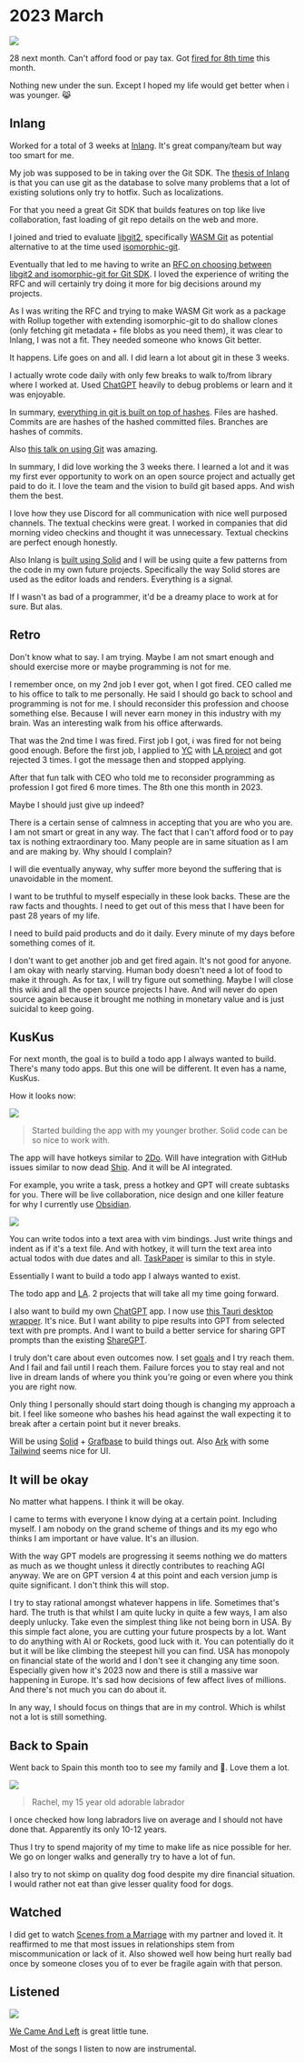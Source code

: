 # 2023 March

![](https://images.nikiv.dev/broke-again-23.jpeg)

28 next month. Can't afford food or pay tax. Got [fired for 8th time](../../health/depression.md) this month.

Nothing new under the sun. Except I hoped my life would get better when i was younger. 😹

## Inlang

Worked for a total of 3 weeks at [Inlang](https://inlang.com/). It's great company/team but way too smart for me.

My job was supposed to be in taking over the Git SDK. The [thesis of Inlang](https://www.youtube.com/watch?v=CZr6A5gwmFs) is that you can use git as the database to solve many problems that a lot of existing solutions only try to hotfix. Such as localizations.

For that you need a great Git SDK that builds features on top like live collaboration, fast loading of git repo details on the web and more.

I joined and tried to evaluate [libgit2](https://libgit2.org/), specifically [WASM Git](https://github.com/petersalomonsen/wasm-git) as potential alternative to at the time used [isomorphic-git](https://isomorphic-git.org/).

Eventually that led to me having to write an [RFC on choosing between libgit2 and isomorphic-git for Git SDK](https://github.com/inlang/inlang/pull/455). I loved the experience of writing the RFC and will certainly try doing it more for big decisions around my projects.

As I was writing the RFC and trying to make WASM Git work as a package with Rollup together with extending isomorphic-git to do shallow clones (only fetching git metadata + file blobs as you need them), it was clear to Inlang, I was not a fit. They needed someone who knows Git better.

It happens. Life goes on and all. I did learn a lot about git in these 3 weeks.

I actually wrote code daily with only few breaks to walk to/from library where I worked at. Used [ChatGPT](../../machine-learning/chatgpt.md) heavily to debug problems or learn and it was enjoyable.

In summary, [everything in git is built on top of hashes](https://www.youtube.com/watch?v=ig5E8CcdM9g). Files are hashed. Commits are are hashes of the hashed committed files. Branches are hashes of commits.

Also [this talk on using Git](https://www.youtube.com/watch?v=4EOZvow1mk4) was amazing.

In summary, I did love working the 3 weeks there. I learned a lot and it was my first ever opportunity to work on an open source project and actually get paid to do it. I love the team and the vision to build git based apps. And wish them the best.

I love how they use Discord for all communication with nice well purposed channels. The textual checkins were great. I worked in companies that did morning video checkins and thought it was unnecessary. Textual checkins are perfect enough honestly.

Also Inlang is [built using Solid](https://github.com/inlang/inlang) and I will be using quite a few patterns from the code in my own future projects. Specifically the way Solid stores are used as the editor loads and renders. Everything is a signal.

If I wasn't as bad of a programmer, it'd be a dreamy place to work at for sure. But alas.

## Retro

Don't know what to say. I am trying. Maybe I am not smart enough and should exercise more or maybe programming is not for me.

I remember once, on my 2nd job I ever got, when I got fired. CEO called me to his office to talk to me personally. He said I should go back to school and programming is not for me. I should reconsider this profession and choose something else. Because I will never earn money in this industry with my brain. Was an interesting walk from his office afterwards.

That was the 2nd time I was fired. First job I got, i was fired for not being good enough. Before the first job, I applied to [YC](https://www.ycombinator.com/) with [LA project](../../ideas/learn-anything.md) and got rejected 3 times. I got the message then and stopped applying.

After that fun talk with CEO who told me to reconsider programming as profession I got fired 6 more times. The 8th one this month in 2023.

Maybe I should just give up indeed?

There is a certain sense of calmness in accepting that you are who you are. I am not smart or great in any way. The fact that I can't afford food or to pay tax is nothing extraordinary too. Many people are in same situation as I am and are making by. Why should I complain?

I will die eventually anyway, why suffer more beyond the suffering that is unavoidable in the moment.

I want to be truthful to myself especially in these look backs. These are the raw facts and thoughts. I need to get out of this mess that I have been for past 28 years of my life.

I need to build paid products and do it daily. Every minute of my days before something comes of it.

I don't want to get another job and get fired again. It's not good for anyone. I am okay with nearly starving. Human body doesn't need a lot of food to make it through. As for tax, I will try figure out something. Maybe I will close this wiki and all the open source projects I have. And will never do open source again because it brought me nothing in monetary value and is just suicidal to keep going.

## KusKus

For next month, the goal is to build a todo app I always wanted to build. There's many todo apps. But this one will be different. It even has a name, KusKus.

How it looks now:

![](https://images.nikiv.dev/kuskus-start-23.png)

> Started building the app with my younger brother. Solid code can be so nice to work with.

The app will have hotkeys similar to [2Do](../../macOS/apps/2do.md). Will have integration with GitHub issues similar to now dead [Ship](https://www.realartists.com/blog/ship-20.html). And it will be AI integrated.

For example, you write a task, press a hotkey and GPT will create subtasks for you. There will be live collaboration, nice design and one killer feature for why I currently use [Obsidian](../../tools/obsidian.md).

![](https://images.nikiv.dev/obsidian-todo-setup-23.png)

You can write todos into a text area with vim bindings. Just write things and indent as if it's a text file. And with hotkey, it will turn the text area into actual todos with due dates and all. [TaskPaper](https://www.taskpaper.com/) is similar to this in style.

Essentially I want to build a todo app I always wanted to exist.

The todo app and [LA](../../ideas/learn-anything.md). 2 projects that will take all my time going forward.

I also want to build my own [ChatGPT](../../machine-learning/chatgpt.md) app. I now use [this Tauri desktop wrapper](https://github.com/lencx/ChatGPT). It's nice. But I want ability to pipe results into GPT from selected text with pre prompts. And I want to build a better service for sharing GPT prompts than the existing [ShareGPT](https://sharegpt.com/).

I truly don't care about even outcomes now. I set [goals](../../focusing/goals.md) and I try reach them. And I fail and fail until I reach them. Failure forces you to stay real and not live in dream lands of where you think you're going or even where you think you are right now.

Only thing I personally should start doing though is changing my approach a bit. I feel like someone who bashes his head against the wall expecting it to break after a certain point but it never breaks.

Will be using [Solid](../../programming-languages/javascript/js-libraries/solid.md) + [Grafbase](../../networking/graphql/grafbase.md) to build things out. Also [Ark](https://github.com/chakra-ui/ark) with some [Tailwind](../../front-end/css/tailwind-css.md) seems nice for UI.

## It will be okay

No matter what happens. I think it will be okay.

I came to terms with everyone I know dying at a certain point. Including myself. I am nobody on the grand scheme of things and its my ego who thinks I am important or have value. It's an illusion.

With the way GPT models are progressing it seems nothing we do matters as much as we thought unless it directly contributes to reaching AGI anyway. We are on GPT version 4 at this point and each version jump is quite significant. I don't think this will stop.

I try to stay rational amongst whatever happens in life. Sometimes that's hard. The truth is that whilst I am quite lucky in quite a few ways, I am also deeply unlucky. Take even the simplest thing like not being born in USA. By this simple fact alone, you are cutting your future prospects by a lot. Want to do anything with AI or Rockets, good luck with it. You can potentially do it but it will be like climbing the steepest hill you can find. USA has monopoly on financial state of the world and I don't see it changing any time soon. Especially given how it's 2023 now and there is still a massive war happening in Europe. It's sad how decisions of few affect lives of millions. And there's not much you can do about it.

In any way, I should focus on things that are in my control. Which is whilst not a lot is still something.

## Back to Spain

Went back to Spain this month too to see my family and 🐶. Love them a lot.

![](https://images.nikiv.dev/rachel-outside-march23.jpeg)

> Rachel, my 15 year old adorable labrador

I once checked how long labradors live on average and I should not have done that. Apparently its only 10-12 years.

Thus I try to spend majority of my time to make life as nice possible for her. We go on longer walks and generally try to have a lot of fun.

I also try to not skimp on quality dog food despite my dire financial situation. I would rather not eat than give lesser quality food for dogs.

## Watched

I did get to watch [Scenes from a Marriage](https://trakt.tv/shows/scenes-from-a-marriage-2021) with my partner and loved it. It reaffirmed to me that most issues in relationships stem from miscommunication or lack of it. Also showed well how being hurt really bad once by someone closes you of to ever be fragile again with that person.

## Listened

![](https://images.nikiv.dev/listened-march-23.png)

[We Came And Left](https://open.spotify.com/track/2bKVbvI4F0FktcUXrQ9vIe) is great little tune.

Most of the songs I listen to now are instrumental.
